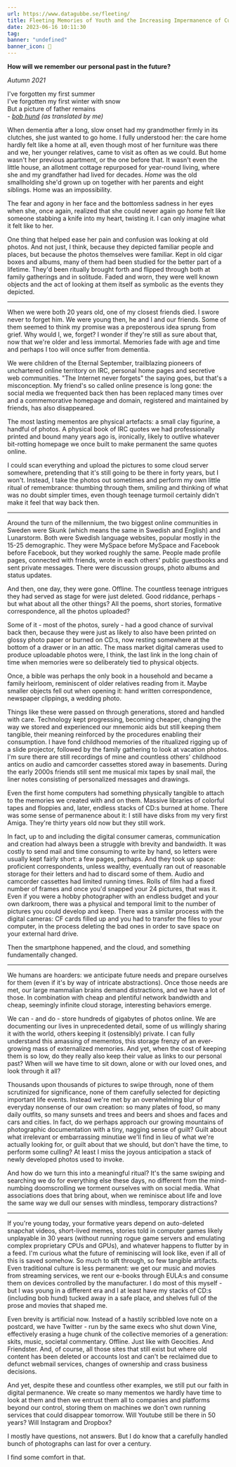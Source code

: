 ```yaml
---
url: https://www.datagubbe.se/fleeting/
title: Fleeting Memories of Youth and the Increasing Impermanence of Culture - datagubbe-se
date: 2023-06-16 10:11:30
tag: 
banner: "undefined"
banner_icon: 🔖
---
```

**How will we remember our personal past in the future?**

_Autumn 2021_

I've forgotten my first summer  
I've forgotten my first winter with snow  
But a picture of father remains  
_- [bob hund](https://www.youtube.com/watch?v=0HTaKpb2fzs) (as translated by me)_

When dementia after a long, slow onset had my grandmother firmly in its clutches, she just wanted to go home. I fully understood her: the care home hardly felt like a home at all, even though most of her furniture was there and we, her younger relatives, came to visit as often as we could. But home wasn't her previous apartment, or the one before that. It wasn't even the little house, an allotment cottage repurposed for year-round living, where she and my grandfather had lived for decades. _Home_ was the old smallholding she'd grown up on together with her parents and eight siblings. Home was an impossibility.

The fear and agony in her face and the bottomless sadness in her eyes when she, once again, realized that she could never again go _home_ felt like someone stabbing a knife into my heart, twisting it. I can only imagine what it felt like to her.

One thing that helped ease her pain and confusion was looking at old photos. And not just, I think, because they depicted familiar people and places, but because the photos themselves were familiar. Kept in old cigar boxes and albums, many of them had been studied for the better part of a lifetime. They'd been ritually brought forth and flipped through both at family gatherings and in solitude. Faded and worn, they were well known objects and the act of looking at them itself as symbolic as the events they depicted.

***

When we were both 20 years old, one of my closest friends died. I swore never to forget him. We were young then, he and I and our friends. Some of them seemed to think my promise was a preposterous idea sprung from grief. Why would I, we, forget? I wonder if they're still as sure about that, now that we're older and less immortal. Memories fade with age and time and perhaps I too will once suffer from dementia.

We were children of the Eternal September, trailblazing pioneers of unchartered online territory on IRC, personal home pages and secretive web communities. "The Internet never forgets" the saying goes, but that's a misconception. My friend's so called online presence is long gone: the social media we frequented back then has been replaced many times over and a commemorative homepage and domain, registered and maintained by friends, has also disappeared.

The most lasting mementos are physical artefacts: a small clay figurine, a handful of photos. A physical book of IRC quotes we had professionally printed and bound many years ago is, ironically, likely to outlive whatever bit-rotting homepage we once built to make permanent the same quotes online.

I could scan everything and upload the pictures to some cloud server somewhere, pretending that it's still going to be there in forty years, but I won't. Instead, I take the photos out sometimes and perform my own little ritual of remembrance: thumbing through them, smiling and thinking of what was no doubt simpler times, even though teenage turmoil certainly didn't make it feel that way back then.

***

Around the turn of the millennium, the two biggest online communities in Sweden were Skunk (which means the same in Swedish and English) and Lunarstorm. Both were Swedish language websites, popular mostly in the 15-25 demographic. They were MySpace before MySpace and Facebook before Facebook, but they worked roughly the same. People made profile pages, connected with friends, wrote in each others' public guestbooks and sent private messages. There were discussion groups, photo albums and status updates.

And then, one day, they were gone. Offline. The countless teenage intrigues they had served as stage for were just deleted. Good riddance, perhaps - but what about all the other things? All the poems, short stories, formative correspondence, all the photos uploaded?

Some of it - most of the photos, surely - had a good chance of survival back then, because they were just as likely to also have been printed on glossy photo paper or burned on CD:s, now resting somewhere at the bottom of a drawer or in an attic. The mass market digital cameras used to produce uploadable photos were, I think, the last link in the long chain of time when memories were so deliberately tied to physical objects.

Once, a bible was perhaps the only book in a household and became a family heirloom, reminiscent of older relatives reading from it. Maybe smaller objects fell out when opening it: hand written correspondence, newspaper clippings, a wedding photo.

Things like these were passed on through generations, stored and handled with care. Technology kept progressing, becoming cheaper, changing the way we stored and experienced our mnemonic aids but still keeping them tangible, their meaning reinforced by the procedures enabling their consumption. I have fond childhood memories of the ritualized rigging up of a slide projector, followed by the family gathering to look at vacation photos. I'm sure there are still recordings of mine and countless others' childhood antics on audio and camcorder cassettes stored away in basements. During the early 2000s friends still sent me musical mix tapes by snail mail, the liner notes consisting of personalized messages and drawings.

Even the first home computers had something physically tangible to attach to the memories we created with and on them. Massive libraries of colorful tapes and floppies and, later, endless stacks of CD:s burned at home. There was some sense of permanence about it: I still have disks from my very first Amiga. They're thirty years old now but they still work.

In fact, up to and including the digital consumer cameras, communication and creation had always been a struggle with brevity and bandwidth. It was costly to send mail and time consuming to write by hand, so letters were usually kept fairly short: a few pages, perhaps. And they took up space: proficient correspondents, unless wealthy, eventually ran out of reasonable storage for their letters and had to discard some of them. Audio and camcorder cassettes had limited running times. Rolls of film had a fixed number of frames and once you'd snapped your 24 pictures, that was it. Even if you were a hobby photographer with an endless budget and your own darkroom, there was a physical and temporal limit to the number of pictures you could develop and keep. There was a similar process with the digital cameras: CF cards filled up and you had to transfer the files to your computer, in the process deleting the bad ones in order to save space on your external hard drive.

Then the smartphone happened, and the cloud, and something fundamentally changed.

***

We humans are hoarders: we anticipate future needs and prepare ourselves for them (even if it's by way of intricate abstractions). Once those needs are met, our large mammalian brains demand distractions, and we have a lot of those. In combination with cheap and plentiful network bandwidth and cheap, seemingly infinite cloud storage, interesting behaviors emerge.

We can - and do - store hundreds of gigabytes of photos online. We are documenting our lives in unprecedented detail, some of us willingly sharing it with the world, others keeping it (ostensibly) private. I can fully understand this amassing of mementos, this storage frenzy of an ever-growing mass of externalized memories. And yet, when the cost of keeping them is so low, do they really also keep their value as links to our personal past? When will we have time to sit down, alone or with our loved ones, and look through it all?

Thousands upon thousands of pictures to swipe through, none of them scrutinized for significance, none of them carefully selected for depicting important life events. Instead we're met by an overwhelming blur of everyday nonsense of our own creation: so many plates of food, so many daily outfits, so many sunsets and trees and beers and shoes and faces and cars and cities. In fact, do we perhaps approach our growing mountains of photographic documentation with a tiny, nagging sense of guilt? Guilt about what irrelevant or embarrassing minutiae we'll find in lieu of what we're actually looking for, or guilt about that we should, but don't have the time, to perform some culling? At least I miss the joyous anticipation a stack of newly developed photos used to invoke.

And how do we turn this into a meaningful ritual? It's the same swiping and searching we do for everything else these days, no different from the mind-numbing doomscrolling we torment ourselves with on social media. What associations does that bring about, when we reminisce about life and love the same way we dull our senses with mindless, temporary distractions?

***

If you're young today, your formative years depend on auto-deleted snapchat videos, short-lived memes, stories told in computer games likely unplayable in 30 years (without running rogue game servers and emulating complex proprietary CPUs and GPUs), and whatever happens to flutter by in a feed. I'm curious what the future of reminiscing will look like, even if all of this is saved somehow. So much to sift through, so few tangible artifacts. Even traditional culture is less permanent: we get our music and movies from streaming services, we rent our e-books through EULA:s and consume them on devices controlled by the manufacturer. I do most of this myself - but I was young in a different era and I at least have my stacks of CD:s (including bob hund) tucked away in a safe place, and shelves full of the prose and movies that shaped me.

Even brevity is artificial now. Instead of a hastily scribbled love note on a postcard, we have Twitter - run by the same execs who shut down Vine, effectively erasing a huge chunk of the collective memories of a generation: skits, music, societal commentary. Offline. Just like with Geocities. And Friendster. And, of course, all those sites that still exist but where old content has been deleted or accounts lost and can't be reclaimed due to defunct webmail services, changes of ownership and crass business decisions.

And yet, despite these and countless other examples, we still put our faith in digital permanence. We create so many mementos we hardly have time to look at them and then we entrust them all to companies and platforms beyond our control, storing them on machines we don't own running services that could disappear tomorrow. Will Youtube still be there in 50 years? Will Instagram and Dropbox?

I mostly have questions, not answers. But I do know that a carefully handled bunch of photographs can last for over a century.

I find some comfort in that.